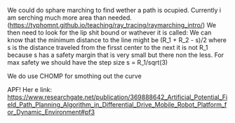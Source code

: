 
We could do sphare marching to find wether a path is ocupied. Currently i am serching much more area than needed. (https://typhomnt.github.io/teaching/ray_tracing/raymarching_intro/)
We then need to look for the lip shit bound or wathever it is called:
We can know that the minimum distance to the line might be (R_1 + R_2 - s)/2 where s is the distance traveled from the firsst center to the next it is not R_1 because s has a safety margin that is very small but there non the less. For max safety we should have the step size s = R_1/sqrt(3)






We do use CHOMP for smothing out the curve



APF!
Her e link:    https://www.researchgate.net/publication/369888642_Artificial_Potential_Field_Path_Planning_Algorithm_in_Differential_Drive_Mobile_Robot_Platform_for_Dynamic_Environment#pf3